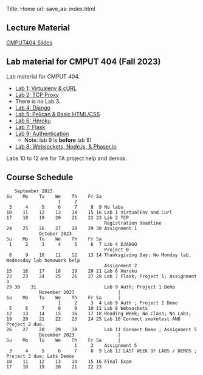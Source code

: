 Title: Home
url:
save_as: index.html

## Lecture Material

[CMPUT404 Slides](https://uofa-cmput404.github.io/cmput404-slides/)

## Lab material for CMPUT 404 (Fall 2023)

Lab material for CMPUT 404.

* [Lab 1: Virtualenv & cURL]({filename}../labs/lab-1.md)
* [Lab 2: TCP Proxy]({filename}../labs/lab-2.md)
* <!--[Lab 3: Common Gateway Interface]({filename}../labs/lab-3.md)--> There is no Lab 3.
* [Lab 4: Django]({filename}../labs/lab-4.md)
* [Lab 5: Pelican & Basic HTML/CSS]({filename}../labs/lab-5.md)
* [Lab 6: Heroku]({filename}../labs/lab-6.md)
* [Lab 7: Flask]({filename}../labs/lab-7.md)
* [Lab 9: Authentication]({filename}../labs/lab-9.md)
    * Note: lab 9 is **before** lab 8!
* [Lab 8: Websockets, Node.js, & Phaser.io]({filename}../labs/lab-8.md)

Labs 10 to 12 are for TA project help and demos.

## Course Schedule

```text
   September 2023
Su    Mo    Tu    We    Th    Fr Sa
                   1     2
 3     4     5     6     7     8  9 No labs
10    11    12    13    14    15 16 Lab 1 VirtualEnv and Curl
17    18    19    20    21    22 23 Lab 2 TCP
                                    Registration deadline
24    25    26    27    28    29 30 Assignment 1 
            October 2023
Su    Mo    Tu    We    Th    Fr Sa
 1     2     3     4     5     6  7 Lab 4 DJANGO
                                    Project 0
 8     9    10    11    12    13 14 Thanksgiving Day: No Monday lab, Wednesday lab homework help
                                    Assignment 2
15    16    17    18    19    20 21 Lab 6 Heroku
22    23    24    25    26    27 28 Lab 7 Flask; Project 1; Assignment 3
29 30    31                         Lab 9 Auth; Project 1 Demo
            November 2023                |
Su    Mo    Tu    We    Th    Fr Sa      |
                   1     2     3  4 Lab 9 Auth ; Project 1 Demo
 5     6     7     8     9    10 11 Lab 8 Websockets
12    13    14    15    16    17 18 Reading Week; No Class; No Labs;
19    20    21    22    23    24 25 Lab 10 Connect smoketest AND Project 2 due.
26    27    28    29    30          Lab 11 Connect Demo ; Assignment 5
            December 2023                |
Su    Mo    Tu    We    Th    Fr Sa      |
                         1     2    Assignment 5
 3     4     5     6     7     8  9 Lab 12 LAST WEEK OF LABS / DEMOS ; Project 3 due; Labs Demos
10    11    12    13    14    15 16 Final Exam
17    18    19    20    21    22 23
```
<!--
```text
                   January 2023      
Su      Mo      Tu      We      Th      Fr Sa  
 1       2       3       4       5       6  7   No Labs
 8       9      10      11      12      13 14   Lab 1 VirtualEnv and Curl (TAs available)                        
15      16      17      18      19      20 21   Lab 2 TCP                                                        
22      23      24      25      26   A1-27 28   Lab 3 CGI Assignment 1     
29   P0-30      31                              Lab 4 DJANGO ; project 0
                      
                   February 2023      
Su      Mo      Tu      We      Th      Fr Sa  
     P0-                 1       2       3  4   Lab 4 DJANGO ; project 0
 5       6       7       8       9   A2-10 11   Lab 5 CSS and HTML ; Assignment 2 
12      13      14      15      16      17 18   Lab 6 Heroku      
19      20      21      22      23      24 25   Reading Week; No Class; No Labs;
26   A3-27      28                              Lab 7 Flask; project 1; Assignment 3
                                               
                   March 2023                                              
Su      Mo      Tu      We      Th      Fr Sa  
     A3-                 1       2   P1-3  4    Lab 7 Flask; project 1; Assignment 3
 5       6       7       8       9   A4-10 11   Lab 9 Auth ; Assignment 4 ; Project 1 demo
12      13      14   MT-15      16      17 18   Lab 8 Websockets ; MIDTERM ;  
19      20      21      22      23   P2-24 25   Lab 10 Connect smoketest AND Project 2 due.
26      27      28      29      30   A5-31      Lab 11 Connect Demo ; Assignment 5 
                                               
                   April 2023                                              
Su      Mo      Tu      We      Th      Fr Sa  
                                     A5-    1   Lab 11 Connect Demo ; Assignment 5 
 2   P3--3       4       5       6   NC--7  8   Lab 12 LAST WEEK OF LABS / DEMOS ; Project 3 due; Labs Demos
 9   NC-10      11      12      13      14 15   12th is the Last day of class for some reason. No labs.
16      17      18      19      20      21 22  
23      24      25      26      27      28 29  
30           

Last day of classes is April 12th

There is no final exam.

```
-->
